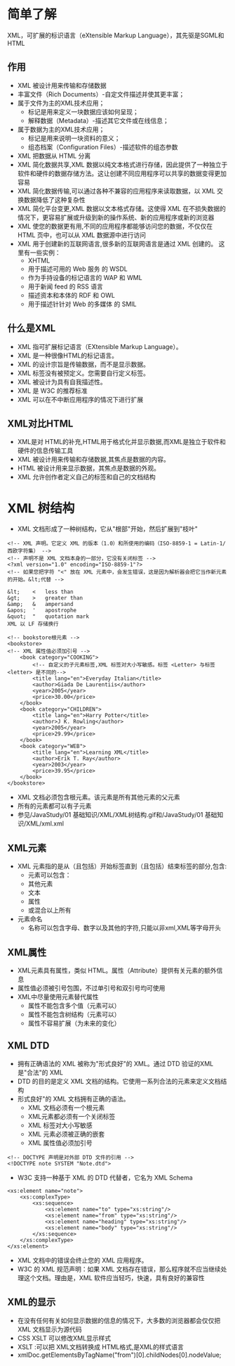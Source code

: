 # 简单了解
XML，可扩展的标识语言（eXtensible Markup Language），其先驱是SGML和HTML
## 作用
- XML 被设计用来传输和存储数据
- 丰富文件（Rich Documents）-自定文件描述并使其更丰富；
- 属于文件为主的XML技术应用；
	- 标记是用来定义一块数据应该如何呈现；
	- 解释数据（Metadata）-描述其它文件或在线信息；
- 属于数据为主的XML技术应用；
	- 标记是用来说明一块资料的意义；
	- 组态档案（Configuration Files）-描述软件的组态参数
- XML 把数据从 HTML 分离
- XML 简化数据共享,XML 数据以纯文本格式进行存储，因此提供了一种独立于软件和硬件的数据存储方法。这让创建不同应用程序可以共享的数据变得更加容易
- XML 简化数据传输,可以通过各种不兼容的应用程序来读取数据，以 XML 交换数据降低了这种复杂性
- XML 简化平台变更,XML 数据以文本格式存储。这使得 XML 在不损失数据的情况下，更容易扩展或升级到新的操作系统、新的应用程序或新的浏览器
- XML 使您的数据更有用,不同的应用程序都能够访问您的数据，不仅仅在 HTML 页中，也可以从 XML 数据源中进行访问
- XML 用于创建新的互联网语言,很多新的互联网语言是通过 XML 创建的。
	这里有一些实例：
	- XHTML
	- 用于描述可用的 Web 服务 的 WSDL
	- 作为手持设备的标记语言的 WAP 和 WML
	- 用于新闻 feed 的 RSS 语言
	- 描述资本和本体的 RDF 和 OWL
	- 用于描述针针对 Web 的多媒体 的 SMIL

## 什么是XML
- XML 指可扩展标记语言（EXtensible Markup Language）。
- XML 是一种很像HTML的标记语言。
- XML 的设计宗旨是传输数据，而不是显示数据。
- XML 标签没有被预定义。您需要自行定义标签。
- XML 被设计为具有自我描述性。
- XML 是 W3C 的推荐标准
- XML 可以在不中断应用程序的情况下进行扩展
## XML对比HTML
- XML是对 HTML的补充,HTML用于格式化并显示数据,而XML是独立于软件和硬件的信息传输工具
- XML 被设计用来传输和存储数据,其焦点是数据的内容。
- HTML 被设计用来显示数据，其焦点是数据的外观。
- XML 允许创作者定义自己的标签和自己的文档结构

# XML 树结构
- XML 文档形成了一种树结构，它从"根部"开始，然后扩展到"枝叶"
```
<!-- XML 声明。它定义 XML 的版本（1.0）和所使用的编码（ISO-8859-1 = Latin-1/西欧字符集） -->
<!-- 声明不是 XML 文档本身的一部分，它没有关闭标签 -->
<?xml version="1.0" encoding="ISO-8859-1"?>
<!-- 如果您把字符 "<" 放在 XML 元素中，会发生错误，这是因为解析器会把它当作新元素的开始。&lt;代替 -->
```
	&lt;	<	less than
	&gt;	>	greater than
	&amp;	&	ampersand
	&apos;	'	apostrophe
	&quot;	"	quotation mark
	XML 以 LF 存储换行
```
<!-- bookstore根元素 -->
<bookstore>
<!-- XML 属性值必须加引号 -->
	<book category="COOKING">
		<!-- 自定义的子元素标签,XML 标签对大小写敏感。标签 <Letter> 与标签 <letter> 是不同的-->
		<title lang="en">Everyday Italian</title>
		<author>Giada De Laurentiis</author>
		<year>2005</year>
		<price>30.00</price>
	</book>
	<book category="CHILDREN">
		<title lang="en">Harry Potter</title>
		<author>J K. Rowling</author>
		<year>2005</year>
		<price>29.99</price>
	</book>
	<book category="WEB">
		<title lang="en">Learning XML</title>
		<author>Erik T. Ray</author>
		<year>2003</year>
		<price>39.95</price>
	</book>
</bookstore>
```
- XML 文档必须包含根元素。该元素是所有其他元素的父元素
- 所有的元素都可以有子元素
- 参见/JavaStudy/01 基础知识/XML/XML树结构.gif和/JavaStudy/01 基础知识/XML/xml.xml
## XML元素
- XML 元素指的是从（且包括）开始标签直到（且包括）结束标签的部分,包含:
	- 元素可以包含：
	- 其他元素
	- 文本
	- 属性
	- 或混合以上所有
- 元素命名
	- 名称可以包含字母、数字以及其他的字符,只能以非xml,XML等字母开头
## XML属性
- XML元素具有属性，类似 HTML。属性（Attribute）提供有关元素的额外信息	
- 属性值必须被引号包围，不过单引号和双引号均可使用
- XML中尽量使用元素替代属性
	- 属性不能包含多个值（元素可以）
	- 属性不能包含树结构（元素可以）
	- 属性不容易扩展（为未来的变化）
## XML DTD
- 拥有正确语法的 XML 被称为"形式良好"的 XML。通过 DTD 验证的XML是"合法"的 XML
- DTD 的目的是定义 XML 文档的结构。它使用一系列合法的元素来定义文档结构
- 形式良好"的 XML 文档拥有正确的语法。
	- XML 文档必须有一个根元素
	- XML元素都必须有一个关闭标签
	- XML 标签对大小写敏感
	- XML 元素必须被正确的嵌套
	- XML 属性值必须加引号
```
<!-- DOCTYPE 声明是对外部 DTD 文件的引用 -->
<!DOCTYPE note SYSTEM "Note.dtd">
```
- W3C 支持一种基于 XML 的 DTD 代替者，它名为 XML Schema
```
<xs:element name="note">
	<xs:complexType>
		<xs:sequence>
			<xs:element name="to" type="xs:string"/>
			<xs:element name="from" type="xs:string"/>
			<xs:element name="heading" type="xs:string"/>
			<xs:element name="body" type="xs:string"/>
		</xs:sequence>
	</xs:complexType>
</xs:element>
```
- XML 文档中的错误会终止您的 XML 应用程序。
- W3C 的 XML 规范声明：如果 XML 文档存在错误，那么程序就不应当继续处理这个文档。理由是，XML 软件应当轻巧，快速，具有良好的兼容性

## XML的显示
- 在没有任何有关如何显示数据的信息的情况下，大多数的浏览器都会仅仅把 XML 文档显示为源代码
- CSS XSLT 可以修改XML显示样式
- XSLT :可以把 XML文档转换成 HTML格式,是XML的样式语言
- xmlDoc.getElementsByTagName("from")[0].childNodes[0].nodeValue;